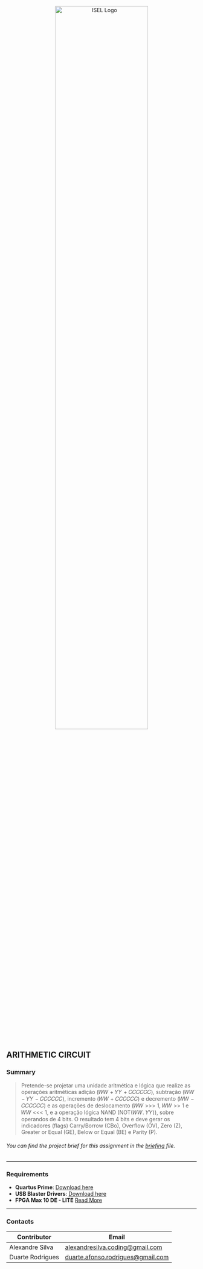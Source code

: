 <p align="center">
  <img src="https://www.isel.pt/sites/default/files/001_imagens_isel/Logotipos/logo_ISEL_principal_Branco.png" alt="ISEL Logo" width="70%">
</p>


## ARITHMETIC CIRCUIT

### Summary
> Pretende-se projetar uma unidade aritmética e lógica que realize as operações aritméticas adição (𝑊𝑊 + 𝑌𝑌 +
𝐶𝐶𝐶𝐶𝐶𝐶), subtração (𝑊𝑊 − 𝑌𝑌 − 𝐶𝐶𝐶𝐶𝐶𝐶), incremento (𝑊𝑊 + 𝐶𝐶𝐶𝐶𝐶𝐶) e decremento (𝑊𝑊 − 𝐶𝐶𝐶𝐶𝐶𝐶) e as operações de
deslocamento (𝑊𝑊 >>> 1, 𝑊𝑊 >> 1 e 𝑊𝑊 <<< 1, e a operação lógica NAND (NOT(𝑊𝑊. 𝑌𝑌)), sobre operandos de
4 bits. O resultado tem 4 bits e deve gerar os indicadores (flags) Carry/Borrow (CBo), Overflow (OV), Zero
(Z), Greater or Equal (GE), Below or Equal (BE) e Parity (P).
###### You can find the project brief for this assignment in the [briefing](docs/assignment.pdf) file.


---

### **Requirements**
- **Quartus Prime**: [Download here](https://www.intel.com.br/content/www/br/pt/products/details/fpga/development-tools/quartus-prime.html)
- **USB Blaster Drivers**: [Download here](https://2425moodle.isel.pt/pluginfile.php/1249818/mod_folder/content/0/Material%20de%20apoio/usb-blaster.zip?forcedownload=1)
- **FPGA Max 10 DE - LITE** [Read More](https://www.terasic.com.tw/cgi-bin/page/archive.pl?Language=English&No=1021)

---

### Contacts

| Contributor        | Email                      |
|--------------------|----------------------------|
| Alexandre Silva    | alexandresilva.coding@gmail.com     |
| Duarte Rodrigues   | duarte.afonso.rodrigues@gmail.com    |


